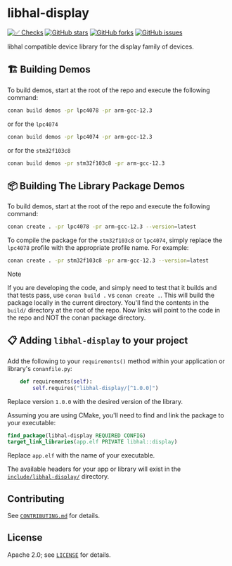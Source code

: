 # libhal-display

[![✅ Checks](https://github.com/libhal/libhal-display/actions/workflows/ci.yml/badge.svg)](https://github.com/libhal/libhal-display/actions/workflows/ci.yml)
[![GitHub stars](https://img.shields.io/github/stars/libhal/libhal-display.svg)](https://github.com/libhal/libhal-display/stargazers)
[![GitHub forks](https://img.shields.io/github/forks/libhal/libhal-display.svg)](https://github.com/libhal/libhal-display/network)
[![GitHub issues](https://img.shields.io/github/issues/libhal/libhal-display.svg)](https://github.com/libhal/libhal-display/issues)

libhal compatible device library for the display family of devices.

## 🏗️ Building Demos

To build demos, start at the root of the repo and execute the following command:

```bash
conan build demos -pr lpc4078 -pr arm-gcc-12.3
```

or for the `lpc4074`

```bash
conan build demos -pr lpc4074 -pr arm-gcc-12.3
```

or for the `stm32f103c8`

```bash
conan build demos -pr stm32f103c8 -pr arm-gcc-12.3
```

## 📦 Building The Library Package Demos

To build demos, start at the root of the repo and execute the following command:

```bash
conan create . -pr lpc4078 -pr arm-gcc-12.3 --version=latest
```

To compile the package for the `stm32f103c8` or `lpc4074`, simply replace the `lpc4078` profile with the appropriate profile name. For example:

```bash
conan create . -pr stm32f103c8 -pr arm-gcc-12.3 --version=latest
```

> [!NOTE]
> If you are developing the code, and simply need to test that it builds and
> that tests pass, use `conan build .` vs `conan create .`. This will build the
> package locally in the current directory. You'll find the contents in the
> `build/` directory at the root of the repo. Now links will point to the code
> in the repo and NOT the conan package directory.

## 📋 Adding `libhal-display` to your project

Add the following to your `requirements()` method within your application or
library's `conanfile.py`:

```python
    def requirements(self):
        self.requires("libhal-display/[^1.0.0]")
```

Replace version `1.0.0` with the desired version of the library.

Assuming you are using CMake, you'll need to find and link the package to your
executable:

```cmake
find_package(libhal-display REQUIRED CONFIG)
target_link_libraries(app.elf PRIVATE libhal::display)
```

Replace `app.elf` with the name of your executable.

The available headers for your app or library will exist in the
[`include/libhal-display/`](./include/libhal-display) directory.

## Contributing

See [`CONTRIBUTING.md`](CONTRIBUTING.md) for details.

## License

Apache 2.0; see [`LICENSE`](LICENSE) for details.
